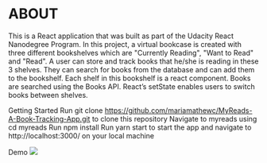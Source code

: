 <h1>ABOUT</h1>
This is a React application that was built as part of the Udacity React Nanodegree Program. In this project, a virtual bookcase is created with three different bookshelves which are "Currently Reading", "Want to Read" and "Read". A user can store and track books that he/she is reading in these 3 shelves. They can search for books from the database and can add them to the bookshelf. Each shelf in this bookshelf is a react component. Books are searched using the Books API. React’s setState enables users to switch books between shelves.


Getting Started
Run git clone https://github.com/mariamathewc/MyReads-A-Book-Tracking-App.git to clone this repository
Navigate to myreads using cd myreads 
Run npm install
Run yarn start to start the app and navigate to http://localhost:3000/ on your local machine

Demo
![](gif/myReads.gif)
